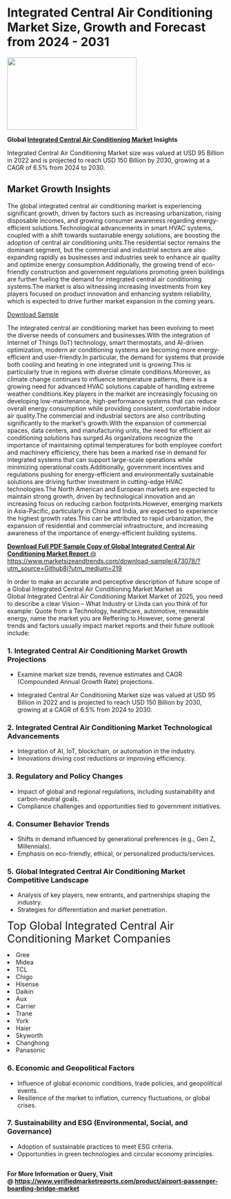 <H1>Integrated Central Air Conditioning Market Size, Growth and Forecast from 2024 - 2031</H1><img class="aligncenter size-medium wp-image-584254" src="https://thirdeyenews.in/wp-content/uploads/2024/09/Global-Market-Research-300x168.jpeg" alt="" width="300" height="168" /><p><strong>Global&nbsp;<a href="https://www.marketsizeandtrends.com/download-sample/473078/?utm_source=Github8j?utm_medium=219">Integrated Central Air Conditioning Market</a> Insights</strong></p><p>Integrated Central Air Conditioning Market size was valued at USD 95 Billion in 2022 and is projected to reach USD 150 Billion by 2030, growing at a CAGR of 6.5% from 2024 to 2030.</p><p><h2>Market Growth Insights</h2> <p>The global integrated central air conditioning market is experiencing significant growth, driven by factors such as increasing urbanization, rising disposable incomes, and growing consumer awareness regarding energy-efficient solutions.Technological advancements in smart HVAC systems, coupled with a shift towards sustainable energy solutions, are boosting the adoption of central air conditioning units.The residential sector remains the dominant segment, but the commercial and industrial sectors are also expanding rapidly as businesses and industries seek to enhance air quality and optimize energy consumption.Additionally, the growing trend of eco-friendly construction and government regulations promoting green buildings are further fueling the demand for integrated central air conditioning systems.The market is also witnessing increasing investments from key players focused on product innovation and enhancing system reliability, which is expected to drive further market expansion in the coming years.</p> <p><a href="#">Download Sample</a></p> <p>The integrated central air conditioning market has been evolving to meet the diverse needs of consumers and businesses.With the integration of Internet of Things (IoT) technology, smart thermostats, and AI-driven optimization, modern air conditioning systems are becoming more energy-efficient and user-friendly.In particular, the demand for systems that provide both cooling and heating in one integrated unit is growing.This is particularly true in regions with diverse climate conditions.Moreover, as climate change continues to influence temperature patterns, there is a growing need for advanced HVAC solutions capable of handling extreme weather conditions.Key players in the market are increasingly focusing on developing low-maintenance, high-performance systems that can reduce overall energy consumption while providing consistent, comfortable indoor air quality.The commercial and industrial sectors are also contributing significantly to the market's growth.With the expansion of commercial spaces, data centers, and manufacturing units, the need for efficient air conditioning solutions has surged.As organizations recognize the importance of maintaining optimal temperatures for both employee comfort and machinery efficiency, there has been a marked rise in demand for integrated systems that can support large-scale operations while minimizing operational costs.Additionally, government incentives and regulations pushing for energy-efficient and environmentally sustainable solutions are driving further investment in cutting-edge HVAC technologies.The North American and European markets are expected to maintain strong growth, driven by technological innovation and an increasing focus on reducing carbon footprints.However, emerging markets in Asia-Pacific, particularly in China and India, are expected to experience the highest growth rates.This can be attributed to rapid urbanization, the expansion of residential and commercial infrastructure, and increasing awareness of the importance of energy-efficient building systems.<p><a href="#"></p><p><span class=""><strong>Download Full PDF Sample Copy of Global Integrated Central Air Conditioning Market Report</strong> @ <a href="https://www.marketsizeandtrends.com/download-sample/473078/?utm_source=Github8j?utm_medium=219" target="_blank">https://www.marketsizeandtrends.com/download-sample/473078/?utm_source=Github8j?utm_medium=219</a></span></p><p>In order to make an accurate and perceptive description of future scope of a Global&nbsp;Integrated Central Air Conditioning Market Market as Global&nbsp;Integrated Central Air Conditioning Market Market of 2025, you need to describe a clear Vision &ndash; What Industry or Linda can you think of for example: Quote from a Technology, healthcare, automotive, renewable energy, name the market you are Reffering to.However, some general trends and factors usually impact market reports and their future outlook include:</p><h3>1.&nbsp;<strong>Integrated Central Air Conditioning Market Growth Projections</strong></h3><ul><li>Examine market size trends, revenue estimates and CAGR (Compounded Annual Growth Rate) projections.</li><li><p>Integrated Central Air Conditioning Market size was valued at USD 95 Billion in 2022 and is projected to reach USD 150 Billion by 2030, growing at a CAGR of 6.5% from 2024 to 2030.</p></li></ul><h3>2.&nbsp;<strong>Integrated Central Air Conditioning Market Technological Advancements</strong></h3><ul><li>Integration of AI, IoT, blockchain, or automation in the industry.</li><li>Innovations driving cost reductions or improving efficiency.</li></ul><h3>3.&nbsp;<strong>Regulatory and Policy Changes</strong></h3><ul><li>Impact of global and regional regulations, including sustainability and carbon-neutral goals.</li><li>Compliance challenges and opportunities tied to government initiatives.</li></ul><h3>4.&nbsp;<strong>Consumer Behavior Trends</strong></h3><ul><li>Shifts in demand influenced by generational preferences (e.g., Gen Z, Millennials).</li><li>Emphasis on eco-friendly, ethical, or personalized products/services.</li></ul><h3>5.&nbsp;<strong>Global Integrated Central Air Conditioning Market Competitive Landscape</strong></h3><ul><li>Analysis of key players, new entrants, and partnerships shaping the industry.</li><li>Strategies for differentiation and market penetration.</li></ul><p data-pm-slice="1 1 []"><span style="color: inherit; font-family: inherit; font-size: 25px;">Top Global Integrated Central Air Conditioning Market Companies</span></p><div class="" data-test-id=""><p><li>Gree</li><li> Midea</li><li> TCL</li><li> Chigo</li><li> Hisense</li><li> Daikin</li><li> Aux</li><li> Carrier</li><li> Trane</li><li> York</li><li> Haier</li><li> Skyworth</li><li> Changhong</li><li> Panasonic</li></p></div><h3>6.&nbsp;<strong>Economic and Geopolitical Factors</strong></h3><ul><li>Influence of global economic conditions, trade policies, and geopolitical events.</li><li>Resilience of the market to inflation, currency fluctuations, or global crises.</li></ul><h3>7.&nbsp;<strong>Sustainability and ESG (Environmental, Social, and Governance)</strong></h3><ul><li>Adoption of sustainable practices to meet ESG criteria.</li><li>Opportunities in green technologies and circular economy principles.</li></ul><h2><strong style="font-size: 14px;">For More Information or Query, Visit @&nbsp;</strong><a style="background-color: #ffffff; font-size: 14px;" href="https://www.marketsizeandtrends.com/report/integrated-central-air-conditioning-market/" target="_blank">https://www.verifiedmarketreports.com/product/airport-passenger-boarding-bridge-market</a></h2>